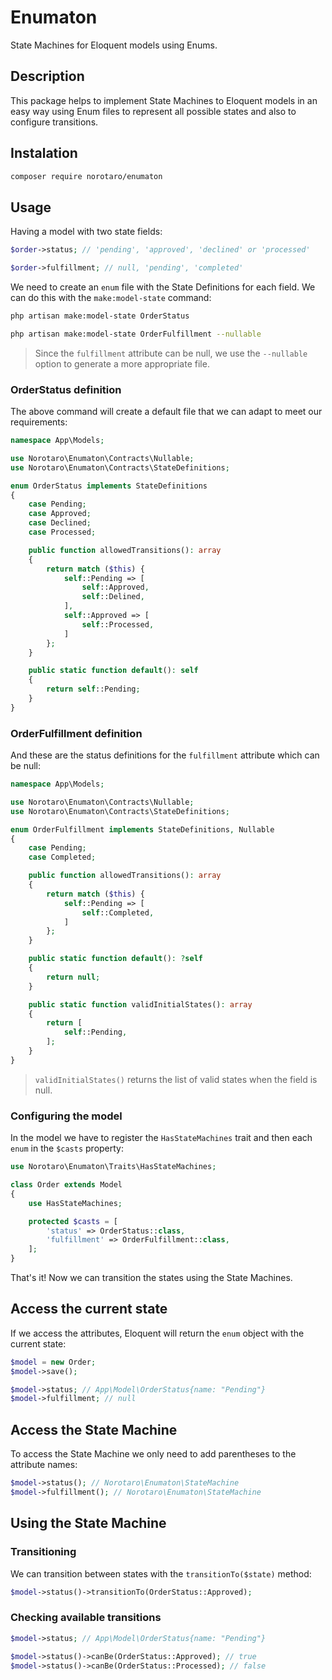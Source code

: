 # Enumaton

State Machines for Eloquent models using Enums.

## Description

This package helps to implement State Machines to Eloquent models in an easy way using Enum files to represent all possible states and also to configure transitions.

## Instalation

```bash
composer require norotaro/enumaton
```

## Usage

Having a model with two state fields:

```php
$order->status; // 'pending', 'approved', 'declined' or 'processed'

$order->fulfillment; // null, 'pending', 'completed'
```

We need to create an `enum` file with the State Definitions for each field.
We can do this with the `make:model-state` command:

```bash
php artisan make:model-state OrderStatus
```

```bash
php artisan make:model-state OrderFulfillment --nullable
```
> Since the `fulfillment` attribute can be null, we use the `--nullable` option to generate a more appropriate file.

### OrderStatus definition

The above command will create a default file that we can adapt to meet our requirements:

```php
namespace App\Models;

use Norotaro\Enumaton\Contracts\Nullable;
use Norotaro\Enumaton\Contracts\StateDefinitions;

enum OrderStatus implements StateDefinitions
{
    case Pending;
    case Approved;
    case Declined;
    case Processed;

    public function allowedTransitions(): array
    {
        return match ($this) {
            self::Pending => [
                self::Approved,
                self::Delined,
            ],
            self::Approved => [
                self::Processed,
            ]
        };
    }

    public static function default(): self
    {
        return self::Pending;
    }
}
```

### OrderFulfillment definition

And these are the status definitions for the `fulfillment` attribute which can be null:

```php
namespace App\Models;

use Norotaro\Enumaton\Contracts\Nullable;
use Norotaro\Enumaton\Contracts\StateDefinitions;

enum OrderFulfillment implements StateDefinitions, Nullable
{
    case Pending;
    case Completed;

    public function allowedTransitions(): array
    {
        return match ($this) {
            self::Pending => [
                self::Completed,
            ]
        };
    }

    public static function default(): ?self
    {
        return null;
    }

    public static function validInitialStates(): array
    {
        return [
            self::Pending,
        ];
    }
}
```
> `validInitialStates()` returns the list of valid states when the field is null.

### Configuring the model

In the model we have to register the `HasStateMachines` trait and then each `enum` in the `$casts` property:

```php
use Norotaro\Enumaton\Traits\HasStateMachines;

class Order extends Model
{
    use HasStateMachines;

    protected $casts = [
        'status' => OrderStatus::class,
        'fulfillment' => OrderFulfillment::class,
    ];
}
```

That's it! Now we can transition the states using the State Machines.

## Access the current state

If we access the attributes, Eloquent will return the `enum` object with the current state:

```php
$model = new Order;
$model->save();

$model->status; // App\Model\OrderStatus{name: "Pending"}
$model->fulfillment; // null
```

## Access the State Machine

To access the State Machine we only need to add parentheses to the attribute names:

```php
$model->status(); // Norotaro\Enumaton\StateMachine
$model->fulfillment(); // Norotaro\Enumaton\StateMachine
```

## Using the State Machine

### Transitioning

We can transition between states with the `transitionTo($state)` method:

```php
$model->status()->transitionTo(OrderStatus::Approved);
```

### Checking available transitions

```php
$model->status; // App\Model\OrderStatus{name: "Pending"}

$model->status()->canBe(OrderStatus::Approved); // true
$model->status()->canBe(OrderStatus::Processed); // false
```
